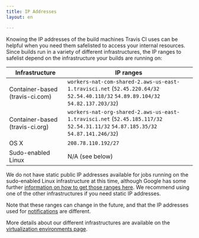 ```yaml
---
title: IP Addresses
layout: en

---
```


Knowing the IP addresses of the build machines Travis CI uses can be helpful
when you need them safelisted to access your internal resources. Since builds
run in a variety of different infrastructures, the IP ranges to safelist depend
on the infrastructure your builds are running on:

| Infrastructure                  | IP ranges                                                                                                                        |
| ------------------------------- | ---------------------------------------------------------------------------------------------------------------------------------|
| Container-based (travis-ci.com) | `workers-nat-com-shared-2.aws-us-east-1.travisci.net` (`52.45.220.64/32` `52.54.40.118/32` `54.89.89.104/32` `54.82.137.203/32`) |
| Container-based (travis-ci.org) | `workers-nat-org-shared-2.aws-us-east-1.travisci.net` (`52.45.185.117/32` `52.54.31.11/32` `54.87.185.35/32` `54.87.141.246/32`) |
| OS X                            | `208.78.110.192/27`                                                                                                              |
| Sudo-enabled Linux              | N/A (see below)                                                                                                                  |

We do not have static public IP addresses available for jobs running on the
sudo-enabled Linux infrastructure at this time, although Google has some further
[information on how to get those ranges
here](https://cloud.google.com/compute/docs/faq#where_can_i_find_short_product_name_ip_ranges).
We recommend using one of the other infrastructures if you need static IP
addresses.

Note that these ranges can change in the future, and that the IP addresses used
for [notifications](/user/notifications) are different.

More details about our different infrastructures are available on the
[virtualization environments
page](/user/ci-environment/#Virtualization-environments).
